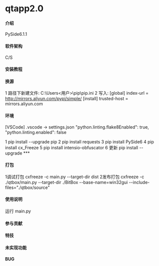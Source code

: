 # qtapp2.0

#### 介绍

PySide6.1.1

#### 软件架构

C/S

#### 安装教程

#### 换源

1 路径下新建文件: C:\Users\<用户>\pip\pip.ini
2 写入:
[global]
index-url = http://mirrors.aliyun.com/pypi/simple/
[install]
trusted-host = mirrors.aliyun.com

#### 环境

[VSCode]
.vscode -> settings.json
"python.linting.flake8Enabled": true, 
"python.linting.enabled": false

1 pip install --upgrade pip
2 pip install requests
3 pip install PySide6
4 pip install cx_Freeze
5 pip install intensio-obfuscator
6 更新 pip install --upgrade ***

#### 打包

1调试打包 cxfreeze -c main.py --target-dir dist
2发布打包 cxfreeze -c ./qtbox/main.py --target-dir ./BitBox --base-name=win32gui --include-files="./qtbox/source"

#### 使用说明

运行 main.py

#### 参与贡献

#### 特技

#### 未实现功能

#### BUG
